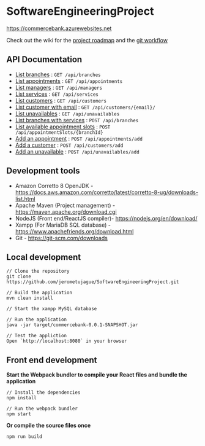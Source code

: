 # SoftwareEngineeringProject
https://commercebank.azurewebsites.net

Check out the wiki for the [project roadmap](https://github.com/jerometujague/SoftwareEngineeringProject/wiki) and the [git workflow](https://github.com/jerometujague/SoftwareEngineeringProject/wiki/Git-Workflow)

## API Documentation
* [List branches]() : `GET /api/branches`
* [List appointments]() : `GET /api/appointments`
* [List managers]() : `GET /api/managers`
* [List services]() : `GET /api/services`
* [List customers]() : `GET /api/customers`
* [List customer with email]() : `GET /api/customers/{email}/`
* [List unavailables]() : `GET /api/unavailables`
* [List branches with services]() : `POST /api/branches`
* [List available appointment slots]() : `POST /api/appointmentSlots/{branchId}`
* [Add an appointment]() : `POST /api/appointments/add`
* [Add a customer]() : `POST /api/customers/add`
* [Add an unavailable]() : `POST /api/unavailables/add`

## Development tools
* Amazon Corretto 8 OpenJDK - https://docs.aws.amazon.com/corretto/latest/corretto-8-ug/downloads-list.html
* Apache Maven (Project management) - https://maven.apache.org/download.cgi
* NodeJS (Front end/ReactJS compiler)- https://nodejs.org/en/download/
* Xampp (For MariaDB SQL database) - https://www.apachefriends.org/download.html
* Git - https://git-scm.com/downloads

## Local development
```
// Clone the repository
git clone https://github.com/jerometujague/SoftwareEngineeringProject.git

// Build the application
mvn clean install

// Start the xampp MySQL database

// Run the application
java -jar target/commercebank-0.0.1-SNAPSHOT.jar

// Test the appliction
Open `http://localhost:8080` in your browser
```

## Front end development
**Start the Webpack bundler to compile your React files and bundle the application**
```
// Install the dependencies
npm install

// Run the webpack bundler
npm start
```

**Or compile the source files once**

`npm run build`